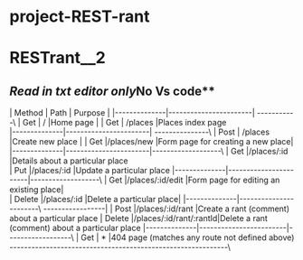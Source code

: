 # project-REST-rant
# RESTrant__2

***Read in txt editor only***No Vs code**
-----------------------------------------
|    Method    |    Path               |    Purpose  |
|--------------|-----------------------| -----------\\
|     Get      |   /                   |Home page    |
|     Get      | /places               |Places index page  
|--------------|-----------------------| ---------------\\
|     Post     |  /places              |Create new place |
|     Get      |/places/new            |Form page for creating a new place|                \
|--------------|-----------------------|-------------------\\
|     Get      |/places/:id            |Details about a particular place         
|     Put      |/places/:id            |Update a particular place
|--------------|-----------------------|-------------------\\
|     Get      |/places/:id/edit       |Form page for editing an existing place|           
|     Delete   |/places/:id            |Delete a particular place|
|--------------|-----------------------\\ -----------------|
|     Post     |/places/:id/rant        |Create a rant (comment) about a particular place
|     Delete   |/places/:id/rant/:rantId|Delete a rant (comment) about a particular place
|--------------|------------------------|------------------\\
|     Get      |     *                  |404 page (matches any route not defined above)
------------------------------------------------------------\\

